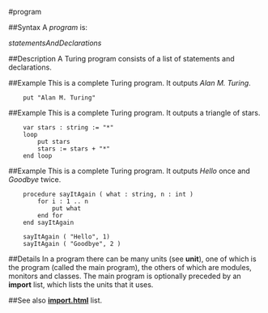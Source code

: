 
#program

##Syntax
A _program_ is:

_statementsAndDeclarations_




##Description
A Turing program consists of a list of statements and declarations.



##Example
This is a complete Turing program. It outputs _Alan M. Turing_.


        put "Alan M. Turing"
##Example
This is a complete Turing program. It outputs a triangle of stars.


        var stars : string := "*"
        loop
            put stars
            stars := stars + "*"
        end loop
##Example
This is a complete Turing program. It outputs _Hello_ once and _Goodbye_ twice.


        procedure sayItAgain ( what : string, n : int )
            for i : 1 .. n
                put what
            end for
        end sayItAgain
        
        sayItAgain ( "Hello", 1)
        sayItAgain ( "Goodbye", 2 )
##Details
In a program there can be many units (see **unit**), one of which is the program (called the main program), the others of which are modules, monitors and classes. The main program is optionally preceded by an **import** list, which lists the units that it uses.



##See also
**[import.html](import)** list.


